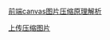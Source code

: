 # 

[前端canvas图片压缩原理解析](https://blog.csdn.net/webjhh/article/details/103540153)

[上传压缩图片](https://juejin.cn/post/6844904094667112461)